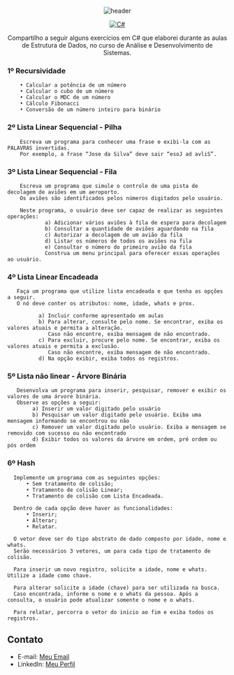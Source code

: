 <p align="center">
  
<img src="https://camo.githubusercontent.com/82291b0fe831bfc6781e07fc5090cbd0a8b912bb8b8d4fec0696c881834f81ac/68747470733a2f2f70726f626f742e6d656469612f394575424971676170492e676966" width="100%" height="2">

</p>
<div align="center">
  
![header](https://capsule-render.vercel.app/api?type=soft&text=⭐️ESTRUTURA%20DE%20DADOS⭐&fontAlign=50&fontAlignY=60&fontSize=30&animation=fadeIn&height=100)

</div>

<div align="center">

  [![C#](https://img.shields.io/badge/Feito%20com-CSharp-purple)](#) 

</div>

<p align="center"> 
  Compartilho a seguir alguns exercícios em C# que elaborei durante as aulas de Estrutura de Dados, no curso de Análise e Desenvolvimento de Sistemas.
</p>

### 1º Recursividade

<p align="center"> 
  
        • Calcular a potência de um número 
        • Calcular o cubo de um número 
        • Calcular o MDC de um número 
        • Cálculo Fibonacci
        • Conversão de um número inteiro para binário 
</p>

### 2º Lista Linear Sequencial - Pilha
<p>
  
        Escreva um programa para conhecer uma frase e exibi-la com as PALAVRAS invertidas.
        Por exemplo, a frase “Jose da Silva” deve sair “esoJ ad avliS”.
</p>

### 3º Lista Linear Sequencial - Fila
<p>
  
        Escreva um programa que simule o controle de uma pista de decolagem de aviões em um aeroporto. 
        Os aviões são identificados pelos números digitados pelo usuário.  
        
        Neste programa, o usuário deve ser capaz de realizar as seguintes operações:
                a) Adicionar vários aviões à fila de espera para decolagem
                b) Consultar a quantidade de aviões aguardando na fila
                c) Autorizar a decolagem de um avião da fila
                d) Listar os números de todos os aviões na fila
                e) Consultar o número do primeiro avião da fila
                Construa um menu principal para oferecer essas operações ao usuário.
</p>

### 4º Lista Linear Encadeada
<p>
  
       Faça um programa que utilize lista encadeada e que tenha as opções a seguir. 
       O nó deve conter os atributos: nome, idade, whats e prox.
	
              a) Incluir conforme apresentado em aulas
              b) Para alterar, consulte pelo nome. Se encontrar, exiba os valores atuais e permita a alteração. 
                 Caso não encontre, exiba mensagem de não encontrado.
              c) Para excluir, procure pelo nome. Se encontrar, exiba os valores atuais e permita a exclusão. 
                 Caso não encontre, exiba mensagem de não encontrado.
              d) Na opção exibir, exiba todos os registros.
</p>

### 5º Lista não linear - Árvore Binária
<p>
  
       Desenvolva um programa para inserir, pesquisar, remover e exibir os valores de uma árvore binária. 
       Observe as opções a seguir:
            a) Inserir um valor digitado pelo usuário
            b) Pesquisar um valor digitado pelo usuário. Exiba uma mensagem informando se encontrou ou não
            c) Remover um valor digitado pelo usuário. Exiba a mensagem se removido com sucesso ou não encontrado
            d) Exibir todos os valores da árvore em ordem, pré ordem ou pós ordem

</p>

### 6º Hash
<p>

      Implemente um programa com as seguintes opções: 
          • Sem tratamento de colisão;
          • Tratamento de colisão Linear;
          • Tratamento de colisão com Lista Encadeada.
          
      Dentro de cada opção deve haver as funcionalidades: 
          • Inserir;
          • Alterar;
          • Relatar.
          
      O vetor deve ser do tipo abstrato de dado composto por idade, nome e whats. 
      Serão necessários 3 vetores, um para cada tipo de tratamento de colisão.
      
      Para inserir um novo registro, solicite a idade, nome e whats. Utilize a idade como chave.
      
      Para alterar solicite a idade (chave) para ser utilizada na busca. 
      Caso encontrada, informe o nome e o whats da pessoa. Após a consulta, o usuário pode atualizar somente o nome e o whats.
      
      Para relatar, percorra o vetor do inicio ao fim e exiba todos os registros.

  
</p>

## Contato

- E-mail: [Meu Email](mailto:agonsalvessissa@gmail.com)
- LinkedIn: [Meu Perfil](https://www.linkedin.com/in/alerrandra)

<p align="center">
<img src="https://camo.githubusercontent.com/82291b0fe831bfc6781e07fc5090cbd0a8b912bb8b8d4fec0696c881834f81ac/68747470733a2f2f70726f626f742e6d656469612f394575424971676170492e676966" width="100%" height="2">
</p>
